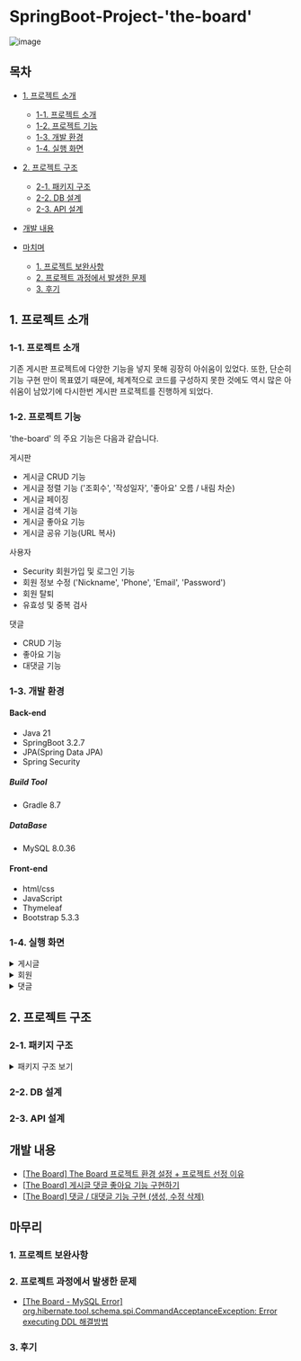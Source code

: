 # SpringBoot-Project-'the-board'  
![image](https://github.com/yashin20/the-board/assets/92693776/93463335-61f5-4380-8f70-66074f848ec8)


## 목차
 - [1. 프로젝트 소개](#1-프로젝트-소개)
   - [1-1. 프로젝트 소개](#1-1-프로젝트-소개)
   - [1-2. 프로젝트 기능](#1-2-프로젝트-기능)
   - [1-3. 개발 환경](#1-3-개발-환경)
   - [1-4. 실행 화면](#1-4-실행-환경)
  
 - [2. 프로젝트 구조](#2-프로젝트-구조)
   - [2-1. 패키지 구조](#2-1-패키지-구조)
   - [2-2. DB 설계](#2-2-DB-설계)
   - [2-3. API 설계](#2-3-API-설계)
  
 - [개발 내용](#개발-내용)

 - [마치며](#마치며)
   - [1. 프로젝트 보완사항](#1-프로젝트-보완사항)
   - [2. 프로젝트 과정에서 발생한 문제](#2-프로젝트-과정에서-발생한-문제)
   - [3. 후기](#3-후기)
  
     


## 1. 프로젝트 소개


### 1-1. 프로젝트 소개

기존 게시판 프로젝트에 다양한 기능을 넣지 못해 굉장히 아쉬움이 있었다.
또한, 단순히 기능 구현 만이 목표였기 때문에, 체계적으로 코드를 구성하지 못한 것에도 역시 많은 아쉬움이 남았기에 다시한번 게시판 프로젝트를 진행하게 되었다.

### 1-2. 프로젝트 기능

'the-board' 의 주요 기능은 다음과 같습니다.

게시판  
- 게시글 CRUD 기능
- 게시글 정렬 기능 ('조회수', '작성일자', '좋아요' 오름 / 내림 차순)
- 게시글 페이징
- 게시글 검색 기능
- 게시글 좋아요 기능
- 게시글 공유 기능(URL 복사)

사용자
 - Security 회원가입 및 로그인 기능
 - 회원 정보 수정 ('Nickname', 'Phone', 'Email', 'Password')
 - 회원 탈퇴
 - 유효성 및 중복 검사

댓글
 - CRUD 기능
 - 좋아요 기능
 - 대댓글 기능
   

### 1-3. 개발 환경

#### Back-end
 - Java 21
 - SpringBoot 3.2.7
 - JPA(Spring Data JPA)
 - Spring Security

##### Build Tool
 - Gradle 8.7

##### DataBase
 - MySQL 8.0.36

#### Front-end
 - html/css
 - JavaScript
 - Thymeleaf
 - Bootstrap 5.3.3


### 1-4. 실행 화면
  
  <details>
    <summary>게시글</summary>
    
   **1. 게시글 전체 목록 ("/")**

   [로그인 X 화면]  
   ![image](https://github.com/yashin20/the-board/assets/92693776/3f5612a2-df74-4baa-ad87-79cd2feaccc0)  
   상단 네이게이션 바에 '로그인' , '회원가입' 버튼이 보이는 것을 볼 수 있다.  
 

   [로그인 O 화면]  
   ![image](https://github.com/yashin20/the-board/assets/92693776/e80a1840-6e80-4acd-9ce2-e948d3d2c1e4)  
   상단 네이게이션 바에 '[회원 닉네임]님 환영합니다!' , '로그아웃' 버튼이 보이는 것을 볼 수 있다.  
  
  
  
  
   **1-1. 게시글 전체 목록 정렬**  

   'Sort' 드롭다운 버튼을 통해, 정렬 기준을 선택할 수 있다.
   ![image](https://github.com/yashin20/the-board/assets/92693776/9d867928-bdd0-407e-a042-b52fc34fd039)  
   "생성 일자 내림차순", "생성 일자 오름차순", "좋아요 내림차순", "좋아요 오름차순", "조회수 내림차순", "조회수 오름차순"  



   '조회수' 기준으로 내림차순 정렬  
   ![image](https://github.com/yashin20/the-board/assets/92693776/dedcbe33-2bbb-4826-b5f9-f8de28a4fbdc)  

   '좋아요' 기준으로 내림차순 정렬  
   ![image](https://github.com/yashin20/the-board/assets/92693776/a8d725ab-3660-4169-8e20-c3caf1accd21)  

   '생성일자' 기준으로 내림차순 정렬  
   ![image](https://github.com/yashin20/the-board/assets/92693776/f672c5cc-7afd-42e1-a813-a0969c909e66)  

   ※ 오름차순은 모두 생략  
   ※ 로그인을 하지 않아도 게시글 정렬이 가능하다.  



   **2. 게시글 등록 화면**

   ![image](https://github.com/yashin20/the-board/assets/92693776/aee8e647-2a40-4de5-8521-254efc7f3a06)  

   로그인한 사용자만 게시글 작성이 가능하며, 작성 후 '게시' 버튼을 누르면 메인 페이지로 리다이렉트 된다.  

   

   **3. 게시글 상세 정보**

   ![image](https://github.com/yashin20/the-board/assets/92693776/701e27d3-2beb-4322-be38-1a2dc56dd4cd)  


   작성자 계정이 아닌 다른 계정으로 로그인 O  
   ![image](https://github.com/yashin20/the-board/assets/92693776/f97d3d0c-6639-4279-99c1-a9d38c2eb2bb)  

   ※ 작성자 계정이 아닌 다른 계정으로 로그인한 경우, 
     '게시글 수정하기', '게시글 삭제하기' 버튼이 보이지 않는다.  


   작성자 계정으로 로그인 O  
   ![image](https://github.com/yashin20/the-board/assets/92693776/fe1ded97-2f5d-490a-8dff-7b4b06d748e6)  

   ※ 작성자 계정으로 로그인 한 경우, '게시글 수정하기' 와 '게시글 삭제하기' 버튼을 통해 수정/삭제 를 할 수 있다.  



   **4. 게시글 수정 화면**

   ![image](https://github.com/yashin20/the-board/assets/92693776/aadd3f4f-8176-45e1-9df3-bbb22304492d)  

   게시글 수정 후, 'Save Post' 버튼을 눌러 수정을 마무리한다.    
   'Save Post' 버튼을 누르면 수정한 게시글 상세 정보 페이지로 이동한다.  

   [수정된 게시글 화면]  
   ![image](https://github.com/yashin20/the-board/assets/92693776/95dca49d-54ad-47f0-98e2-cd32023e097c)  

   

   **5. 게시글 삭제 화면**

   ![image](https://github.com/yashin20/the-board/assets/92693776/d8273e78-0af3-4334-9760-004e823a188d)  

   '게시글 삭제' 버튼을 눌러 삭제를 진행한다.  



   **6. 게시글 검색 화면**

   ![image](https://github.com/yashin20/the-board/assets/92693776/6b4607c1-202f-4615-9d1e-e5e6a9e430ea)  

   검색 키워드 : '9' 를 통해 검색한 결과이다. 
   제목(title) 에 '9'가 포함된 게시글 목록을 확인할 수 있다.

    
  </details>


  <details>
    <summary>회원</summary>

   **1. 회원가입 화면**

   ![image](https://github.com/yashin20/the-board/assets/92693776/ef165550-deb9-43bd-b1dd-3a51f6e5c183)  


   ![image](https://github.com/yashin20/the-board/assets/92693776/12ae4e8c-4a87-4a5d-b3e7-c3d82614d814)  

   ※ 회원가입 양식에 대한 경고 메시지 표시  



   **2. 로그인 화면**

   ![image](https://github.com/yashin20/the-board/assets/92693776/c2d9d390-e71a-4b5d-a04b-6d8b0ab1d19a)  

   ![image](https://github.com/yashin20/the-board/assets/92693776/4fbcce4a-2e85-475c-8f0d-76c59064a72b)  

   ※ 로그인 실패에 대한 경고 메시지 표시  


   **3. 회원정보 화면**  

   ![image](https://github.com/yashin20/the-board/assets/92693776/803b7248-3fab-4ebe-ab56-eb9cefae4774)  
  

   **4. 회원정보 수정 화면**

   **4-1. 회원정보 수정 화면 ('Nickname', 'Email', 'Phone')**
   ![image](https://github.com/yashin20/the-board/assets/92693776/37deb847-094f-483d-aab1-a0d246260d99)  
   '회원 정보 수정' 버튼을 통해, 회원정보 수정 화면('Nickname', 'Email', 'Phone') 으로 이동한다.

   ![image](https://github.com/yashin20/the-board/assets/92693776/ccd236d8-1070-47ce-a20b-657901981512)  
   'Nickname' , 'Email' , 'Phone' 에 대해 회원정보 수정을 진행한다. 
   '수정사항 저장' 버튼을 눌러 회원정보 수정을 완료한다.  
   회원정보 페이지로 리다이렉트 된다.  

   ![image](https://github.com/yashin20/the-board/assets/92693776/d9b07cc2-cd60-4d35-80bd-7d1961dc5565)  
   수정된 회원정보를 확인할 수 있다.   


   **4-2. 회원정보 수정 화면 ('Password')**  
   ![image](https://github.com/yashin20/the-board/assets/92693776/cfa97d8f-6606-42e9-8898-39f2a5aef24e)  
   회원 정보 수정' 버튼을 통해, 회원정보 수정 화면('Password') 으로 이동한다.  

   ![image](https://github.com/yashin20/the-board/assets/92693776/55b2086b-d94b-45b8-9a42-47a0c046ec91)  
   비밀번호 수정화면에서 비밀번호 수정을 진행한다.

   ![image](https://github.com/yashin20/the-board/assets/92693776/5c5168ef-bf1f-45a8-87f2-2083a83e86ad)  
   '비밀번호 수정' 버튼을 통해 비밀번호 수정을 완료한다.  
   회원정보 페이지로 리다이렉트 한다.  


   **4. 회원 탈퇴**
   ![image](https://github.com/yashin20/the-board/assets/92693776/4c0256eb-f88f-46fe-ba55-a21167f3486b)  
   회원 탈퇴 처리 후, 메인 페이지로 리다이렉션, 로그아웃 처리가 된다.    
   또한, 탈퇴한 회원이 작성한 게시글 / 댓글은 함께 삭제된다. 

    
  </details>


  <details>
    <summary>댓글</summary>

  **1. 댓글 작성 화면**
  
  ![image](https://github.com/yashin20/the-board/assets/92693776/ae6b4c83-f2ca-4d18-90ec-7c95355cf72e)  
  댓글 작성 화면  

  ![image](https://github.com/yashin20/the-board/assets/92693776/3728cdac-c238-43ff-937c-7ad98614b2c4)  
  'new Comment' 내용의 댓글을 작성된 것을 확인할 수 있다.  
  

  **2. 댓글 수정**

  작성자 != 로그인 회원 - 로그인 O  
  ![image](https://github.com/yashin20/the-board/assets/92693776/f7337443-dfb8-4cce-9d6d-0099668688ca)  
  댓글에 수정 / 삭제에 접근 가능한 드롭다운 버튼이 보이지 않는다.  
  
  작성자 == 로그인 회원 - 로그인 O  
  ![image](https://github.com/yashin20/the-board/assets/92693776/257456e6-a420-4f3b-bd57-a899f35bc52d)  
  댓글에 수정 / 삭제에 접근 가능한 드롭다운 버튼이 보인다.  
  
  작성자 본인이 로그인 한 상태에서만 댓글 수정 / 삭제 에 접근 가능하다.  

  ![image](https://github.com/yashin20/the-board/assets/92693776/3be967e3-c892-44fd-b661-b7d2eb934c60)  
  드롭다운 버튼을 눌러 'Update' 를 클릭하여, 수정을 진행한다.  
  수정 내용 작성 후, 저장을 눌러 수정을 완료한다.  

  ![image](https://github.com/yashin20/the-board/assets/92693776/f1020f6a-e2cd-49e2-8a1a-2c17f1b24c8c)  
  수정된 댓글을 확인할 수 있다.  


  **3. 댓글 삭제**

  ![image](https://github.com/yashin20/the-board/assets/92693776/f07bcba4-9002-4d23-904a-870dffb3370a)  
  'Delete' 를 클릭하여, 댓글 삭제를 진행한다.  

  ![image](https://github.com/yashin20/the-board/assets/92693776/370788be-aeb9-43a1-966c-e66bc75e6023)  
  삭제된 것을 확인할 수 있다.  


  **4. 댓글 좋아요 기능**  
  ![image](https://github.com/yashin20/the-board/assets/92693776/bd01699a-936d-4355-b841-ba1247eed074)  
  좋아요를 누른 모습이다.  
  중복으로 누를 수는 없다. 

  ![image](https://github.com/yashin20/the-board/assets/92693776/32591b6e-c339-4244-bdc6-03a420108b88)  
  이미 좋아요가 눌러진 상태에서 좋아요를 다시 클릭하면 좋아요가 취소된다.  

    
  </details>




## 2. 프로젝트 구조

### 2-1. 패키지 구조

<details>

<summary>패키지 구조 보기</summary>

```
📦src
 ┣ 📂main
 ┃ ┣ 📂java
 ┃ ┃ ┗ 📂com
 ┃ ┃ ┃ ┗ 📂project
 ┃ ┃ ┃ ┃ ┗ 📂the_board
 ┃ ┃ ┃ ┃ ┃ ┣ 📂config
 ┃ ┃ ┃ ┃ ┃ ┃ ┣ 📜CustomUserDetailsServiceAuthorities.java
 ┃ ┃ ┃ ┃ ┃ ┃ ┗ 📜WebSecurityConfig.java
 ┃ ┃ ┃ ┃ ┃ ┣ 📂controller
 ┃ ┃ ┃ ┃ ┃ ┃ ┣ 📜CommentController.java
 ┃ ┃ ┃ ┃ ┃ ┃ ┣ 📜CommentLikesController.java
 ┃ ┃ ┃ ┃ ┃ ┃ ┣ 📜HomeController.java
 ┃ ┃ ┃ ┃ ┃ ┃ ┣ 📜InitMember.java
 ┃ ┃ ┃ ┃ ┃ ┃ ┣ 📜LikesController.java
 ┃ ┃ ┃ ┃ ┃ ┃ ┣ 📜MemberController.java
 ┃ ┃ ┃ ┃ ┃ ┃ ┗ 📜PostController.java
 ┃ ┃ ┃ ┃ ┃ ┣ 📂dto
 ┃ ┃ ┃ ┃ ┃ ┃ ┣ 📜ChildCommentDto.java
 ┃ ┃ ┃ ┃ ┃ ┃ ┣ 📜CommentRequestDto.java
 ┃ ┃ ┃ ┃ ┃ ┃ ┣ 📜CommentResponseDto.java
 ┃ ┃ ┃ ┃ ┃ ┃ ┣ 📜MemberRequestDto.java
 ┃ ┃ ┃ ┃ ┃ ┃ ┣ 📜MemberResponseDto.java
 ┃ ┃ ┃ ┃ ┃ ┃ ┣ 📜PostRequestDto.java
 ┃ ┃ ┃ ┃ ┃ ┃ ┗ 📜PostResponseDto.java
 ┃ ┃ ┃ ┃ ┃ ┣ 📂entity
 ┃ ┃ ┃ ┃ ┃ ┃ ┣ 📜BaseEntity.java
 ┃ ┃ ┃ ┃ ┃ ┃ ┣ 📜Comment.java
 ┃ ┃ ┃ ┃ ┃ ┃ ┣ 📜CommentLikes.java
 ┃ ┃ ┃ ┃ ┃ ┃ ┣ 📜Likes.java
 ┃ ┃ ┃ ┃ ┃ ┃ ┣ 📜Member.java
 ┃ ┃ ┃ ┃ ┃ ┃ ┣ 📜MemberRole.java
 ┃ ┃ ┃ ┃ ┃ ┃ ┗ 📜Post.java
 ┃ ┃ ┃ ┃ ┃ ┣ 📂exception
 ┃ ┃ ┃ ┃ ┃ ┃ ┣ 📜DataAlreadyExistsException.java
 ┃ ┃ ┃ ┃ ┃ ┃ ┣ 📜DataNotFoundException.java
 ┃ ┃ ┃ ┃ ┃ ┃ ┣ 📜GlobalExceptionHandler.java
 ┃ ┃ ┃ ┃ ┃ ┃ ┣ 📜PasswordCheckFailedException.java
 ┃ ┃ ┃ ┃ ┃ ┃ ┗ 📜UnauthorizedAccessException.java
 ┃ ┃ ┃ ┃ ┃ ┣ 📂repository
 ┃ ┃ ┃ ┃ ┃ ┃ ┣ 📜CommentLikesRepository.java
 ┃ ┃ ┃ ┃ ┃ ┃ ┣ 📜CommentRepository.java
 ┃ ┃ ┃ ┃ ┃ ┃ ┣ 📜LikesRepository.java
 ┃ ┃ ┃ ┃ ┃ ┃ ┣ 📜MemberRepository.java
 ┃ ┃ ┃ ┃ ┃ ┃ ┗ 📜PostRepository.java
 ┃ ┃ ┃ ┃ ┃ ┣ 📂service
 ┃ ┃ ┃ ┃ ┃ ┃ ┣ 📜CommentLikesService.java
 ┃ ┃ ┃ ┃ ┃ ┃ ┣ 📜CommentService.java
 ┃ ┃ ┃ ┃ ┃ ┃ ┣ 📜LikesService.java
 ┃ ┃ ┃ ┃ ┃ ┃ ┣ 📜MemberService.java
 ┃ ┃ ┃ ┃ ┃ ┃ ┗ 📜PostService.java
 ┃ ┃ ┃ ┃ ┃ ┗ 📜TheBoardApplication.java
 ┃ ┗ 📂resources
 ┃ ┃ ┣ 📂static
 ┃ ┃ ┃ ┣ 📂css
 ┃ ┃ ┃ ┃ ┗ 📜bootstrap.min.css
 ┃ ┃ ┃ ┗ 📂img
 ┃ ┃ ┃ ┃ ┣ 📜empty_heart.png
 ┃ ┃ ┃ ┃ ┗ 📜full_heart.png
 ┃ ┃ ┣ 📂templates
 ┃ ┃ ┃ ┣ 📂comments
 ┃ ┃ ┃ ┃ ┣ 📜child-comment-list.html
 ┃ ┃ ┃ ┃ ┣ 📜comment-list.html
 ┃ ┃ ┃ ┃ ┗ 📜create-comment-form.html
 ┃ ┃ ┃ ┣ 📂fragments
 ┃ ┃ ┃ ┃ ┣ 📜footer.html
 ┃ ┃ ┃ ┃ ┣ 📜header.html
 ┃ ┃ ┃ ┃ ┗ 📜pagination.html
 ┃ ┃ ┃ ┣ 📂members
 ┃ ┃ ┃ ┃ ┣ 📜info-update.html
 ┃ ┃ ┃ ┃ ┣ 📜info.html
 ┃ ┃ ┃ ┃ ┣ 📜join.html
 ┃ ┃ ┃ ┃ ┣ 📜login.html
 ┃ ┃ ┃ ┃ ┗ 📜password-update.html
 ┃ ┃ ┃ ┣ 📂posts
 ┃ ┃ ┃ ┃ ┣ 📜create-post.html
 ┃ ┃ ┃ ┃ ┣ 📜member-post-list.html
 ┃ ┃ ┃ ┃ ┣ 📜post-info.html
 ┃ ┃ ┃ ┃ ┗ 📜update-post.html
 ┃ ┃ ┃ ┗ 📜index.html
 ┃ ┃ ┣ 📜application-oauth.yml
 ┃ ┃ ┗ 📜application.yml
 ┗ 📂test
 ┃ ┗ 📂java
 ┃ ┃ ┗ 📂com
 ┃ ┃ ┃ ┗ 📂project
 ┃ ┃ ┃ ┃ ┗ 📂the_board
 ┃ ┃ ┃ ┃ ┃ ┗ 📜TheBoardApplicationTests.java
```


</details>



### 2-2. DB 설계




### 2-3. API 설계


  



## 개발 내용

 - <a href="https://notorious.tistory.com/352" target="_blank">[The Board] The Board 프로젝트 환경 설정 + 프로젝트 선정 이유</a>
 - <a href="https://notorious.tistory.com/354" target="_blank">[The Board] 게시글 댓글 좋아요 기능 구현하기</a>
 - <a href="https://notorious.tistory.com/355" target="_blank">[The Board] 댓글 / 대댓글 기능 구현 (생성, 수정 삭제)</a>


## 마무리

### 1. 프로젝트 보완사항




### 2. 프로젝트 과정에서 발생한 문제
- <a href="https://notorious.tistory.com/353" target="_blank">[The Board - MySQL Error] org.hibernate.tool.schema.spi.CommandAcceptanceException: Error executing DDL 해결방법</a>


### 3. 후기


